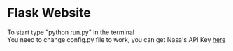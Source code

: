 # Flask Website
To start type "python run.py" in the terminal <br>
You need to change config.py file to work, you can get Nasa's API Key [here](https://api.nasa.gov)
